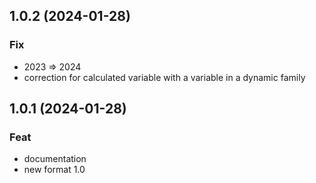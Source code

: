 ## 1.0.2 (2024-01-28)

### Fix

- 2023 => 2024
- correction for calculated variable with a variable in a dynamic family

## 1.0.1 (2024-01-28)

### Feat

- documentation
- new format 1.0

